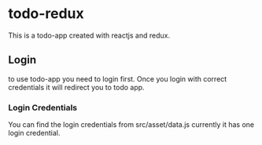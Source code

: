 # todo-redux
This is a todo-app created with reactjs and redux. 

## Login
to use todo-app you need to login first.
Once you login with correct credentials it will redirect 
you to todo app.

### Login Credentials
You can find the login credentials from src/asset/data.js
currently it has one login credential.
